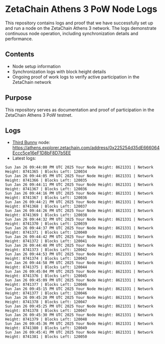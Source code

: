 # ZetaChain Athens 3 PoW Node Logs
This repository contains logs and proof that we have successfully set up and run a node on the ZetaChain Athens 3 network. The logs demonstrate continuous node operation, including synchronization details and performance.

## Contents
- Node setup information
- Synchronization logs with block height details
- Ongoing proof of work logs to verify active participation in the ZetaChain network

## Purpose
This repository serves as documentation and proof of participation in the ZetaChain Athens 3 PoW testnet.

## Logs

- [Third Bunny](https://thirdbunny.xyz/) node: https://athens.explorer.zetachain.com/address/0x225254d35dE666064Eccc5ce16eF1D8bF8D7b5EE
- Latest logs:
```
Sun Jan 26 09:44:00 PM UTC 2025 Your Node Height: 8621331 | Network Height: 8741365 | Blocks Left: 120034
Sun Jan 26 09:44:05 PM UTC 2025 Your Node Height: 8621331 | Network Height: 8741366 | Blocks Left: 120035
Sun Jan 26 09:44:11 PM UTC 2025 Your Node Height: 8621331 | Network Height: 8741367 | Blocks Left: 120036
Sun Jan 26 09:44:16 PM UTC 2025 Your Node Height: 8621331 | Network Height: 8741367 | Blocks Left: 120036
Sun Jan 26 09:44:21 PM UTC 2025 Your Node Height: 8621331 | Network Height: 8741368 | Blocks Left: 120037
Sun Jan 26 09:44:26 PM UTC 2025 Your Node Height: 8621331 | Network Height: 8741369 | Blocks Left: 120038
Sun Jan 26 09:44:32 PM UTC 2025 Your Node Height: 8621331 | Network Height: 8741370 | Blocks Left: 120039
Sun Jan 26 09:44:37 PM UTC 2025 Your Node Height: 8621331 | Network Height: 8741371 | Blocks Left: 120040
Sun Jan 26 09:44:42 PM UTC 2025 Your Node Height: 8621331 | Network Height: 8741372 | Blocks Left: 120041
Sun Jan 26 09:44:48 PM UTC 2025 Your Node Height: 8621331 | Network Height: 8741373 | Blocks Left: 120042
Sun Jan 26 09:44:53 PM UTC 2025 Your Node Height: 8621331 | Network Height: 8741374 | Blocks Left: 120043
Sun Jan 26 09:44:58 PM UTC 2025 Your Node Height: 8621331 | Network Height: 8741375 | Blocks Left: 120044
Sun Jan 26 09:45:04 PM UTC 2025 Your Node Height: 8621331 | Network Height: 8741376 | Blocks Left: 120045
Sun Jan 26 09:45:09 PM UTC 2025 Your Node Height: 8621331 | Network Height: 8741377 | Blocks Left: 120046
Sun Jan 26 09:45:15 PM UTC 2025 Your Node Height: 8621331 | Network Height: 8741377 | Blocks Left: 120046
Sun Jan 26 09:45:20 PM UTC 2025 Your Node Height: 8621331 | Network Height: 8741378 | Blocks Left: 120047
Sun Jan 26 09:45:25 PM UTC 2025 Your Node Height: 8621331 | Network Height: 8741378 | Blocks Left: 120047
Sun Jan 26 09:45:30 PM UTC 2025 Your Node Height: 8621331 | Network Height: 8741379 | Blocks Left: 120048
Sun Jan 26 09:45:36 PM UTC 2025 Your Node Height: 8621331 | Network Height: 8741380 | Blocks Left: 120049
Sun Jan 26 09:45:41 PM UTC 2025 Your Node Height: 8621331 | Network Height: 8741381 | Blocks Left: 120050
```
